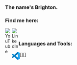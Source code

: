 ### The name's Brighton.

### Find me here:

[<img align="left" alt="YouTube" width="22px" src="https://cdn.jsdelivr.net/npm/simple-icons@v3/icons/youtube.svg"/>][youtube]
[<img align="left" alt="LinkedIn" width="22px" src="https://cdn.jsdelivr.net/npm/simple-icons@v3/icons/linkedin.svg"/>][linkedin]

<br />

### Languages and Tools:

[<img align="left" alt="Visual Studio Code" width="26px" src="https://raw.githubusercontent.com/github/explore/80688e429a7d4ef2fca1e82350fe8e3517d3494d/topics/visual-studio-code/visual-studio-code.png"/>][]

[youtube]: https://www.youtube.com/channel/UC6txpOCWxeZI_KPf4LClS6A
[linkedin]: https://www.linkedin.com/in/brighton-p-9569a7194/